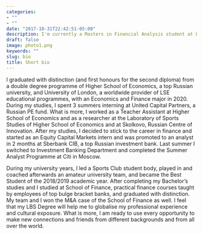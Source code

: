 ```yaml
---
categories:
- ""
- ""
date: "2017-10-31T22:42:51-05:00"
description: I'm currently a Masters in Financial Analysis student at London Business School. I have prior Investment Banking and Private Equity Experience as well as academic and fintech/financial payments research. I currently aim at continuing my IB career (yes, I am that boring)
draft: false
image: photo1.png
keywords: ""
slug: bio
title: Short bio
---
```

I graduated with distinction (and first honours for the second diploma) from a double degree programme of Higher School of Economics, a top Russian university, and University of London, a worldwide provider of LSE educational programmes, with an Economics and Finance major in 2020. During my studies, I spent 3 summers interning at United Capital Partners, a Russian PE fund. What is more, I worked as a Teacher Assistant at Higher School of Economics and as a researcher at the Laboratory of Sports Studies of Higher School of Economics and at Skolkovo, Russian Centre of Innovation. After my studies, I decided to stick to the career in finance and started as an Equity Capital Markets intern and was promoted to an analyst in 2 months at Sberbank CIB, a top Russian investment bank. Last summer I switched to Investment Banking Department and completed the Summer Analyst Programme at Citi in Moscow.
 
During my university years, I led a Sports Club student body, played in and coached afterwards an amateur university team, and became the Best Student of the 2018/2019 academic year. After completing my Bachelor’s studies and I studied at School of Finance, practical finance courses taught by employees of top bulge bracket banks, and graduated with distinction. My team and I won the M&A case of the School of Finance as well. I feel that my LBS Degree will help me to globalise my professional experience and cultural exposure. What is more, I am ready to use every opportunity to make new connections and friends from different backgrounds and from all over the world.